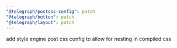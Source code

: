 ```yaml
---
"@telegraph/postcss-config": patch
"@telegraph/button": patch
"@telegraph/layout": patch
---
```


add style engine post css config to allow for nesting in compiled css

